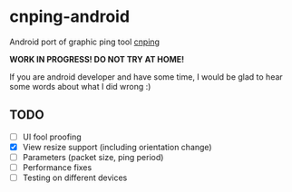 # cnping-android

Android port of graphic ping tool [cnping](https://github.com/cnlohr/cnping)

**WORK IN PROGRESS! DO NOT TRY AT HOME!**

If you are android developer and have some time, I would be glad to hear some words about what I did wrong :)

## TODO
- [ ] UI fool proofing
- [x] View resize support (including orientation change)
- [ ] Parameters (packet size, ping period)
- [ ] Performance fixes
- [ ] Testing on different devices
